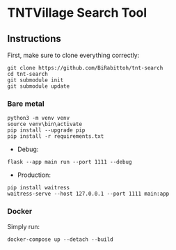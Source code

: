 # TNTVillage Search Tool

## Instructions

First, make sure to clone everything correctly:
```
git clone https://github.com/BiRabittoh/tnt-search
cd tnt-search
git submodule init
git submodule update
```

### Bare metal
```
python3 -m venv venv
source venv\bin\activate
pip install --upgrade pip
pip install -r requirements.txt
```

* Debug:
```
flask --app main run --port 1111 --debug
```
* Production: 
```
pip install waitress
waitress-serve --host 127.0.0.1 --port 1111 main:app
```

### Docker
Simply run:
```
docker-compose up --detach --build
```
